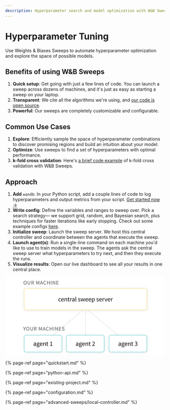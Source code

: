 ```yaml
---
description: Hyperparameter search and model optimization with W&B Sweeps
---
```


# Hyperparameter Tuning

Use Weights & Biases Sweeps to automate hyperparameter optimization and explore the space of possible models.

## Benefits of using W&B Sweeps

1. **Quick setup**: Get going with just a few lines of code. You can launch a sweep across dozens of machines, and it's just as easy as starting a sweep on your laptop.
2. **Transparent**: We cite all the algorithms we're using, and [our code is open source](https://github.com/wandb/client/tree/master/wandb/sweeps).
3. **Powerful**: Our sweeps are completely customizable and configurable. 

## Common Use Cases

1. **Explore**: Efficiently sample the space of hyperparameter combinations to discover promising regions and build an intuition about your model.
2. **Optimize**:  Use sweeps to find a set of hyperparameters with optimal performance.
3. **k-fold cross validation**: Here's [a brief code example](https://github.com/wandb/examples/tree/master/examples/wandb-sweeps/sweeps-cross-validation) of k-fold cross validation with W&B Sweeps.

## Approach

1. **Add** `wandb`: In your Python script, add a couple lines of code to log hyperparameters and output metrics from your script. [Get started now →](quickstart.md)
2. **Write config**: Define the variables and ranges to sweep over. Pick a search strategy— we support grid, random, and Bayesian search, plus techniques for faster iterations like early stopping. Check out some example configs [here](https://github.com/wandb/examples/tree/master/examples/keras/keras-cnn-fashion).
3. **Initialize sweep**: Launch the sweep server. We host this central controller and coordinate between the agents that execute the sweep.
4. **Launch agent\(s\)**: Run a single-line command on each machine you'd like to use to train models in the sweep. The agents ask the central sweep server what hyperparameters to try next, and then they execute the runs.
5. **Visualize results**: Open our live dashboard to see all your results in one central place.

![](../../.gitbook/assets/central-sweep-server-3%20%282%29%20%282%29%20%283%29%20%283%29%20%282%29%20%281%29%20%282%29.png)

{% page-ref page="quickstart.md" %}

{% page-ref page="python-api.md" %}

{% page-ref page="existing-project.md" %}

{% page-ref page="configuration.md" %}

{% page-ref page="advanced-sweeps/local-controller.md" %}

